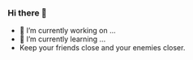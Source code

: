 ### Hi there 👋
 


- 🔭 I’m currently working on ...
- 🌱 I’m currently learning ...
- Keep your friends close and your enemies closer.
